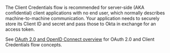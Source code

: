 The Client Credentials flow is recommended for server-side (AKA confidential) client applications with no end user, which normally describes machine-to-machine communication. Your application needs to securely store its Client ID and secret and pass those to Okta in exchange for an access token. 

See [OAuth 2.0 and OpenID Connect overview](/docs/concepts/oauth-openid/#client-credentials-flow) for OAuth 2.0 and Client Credentials flow concepts.
